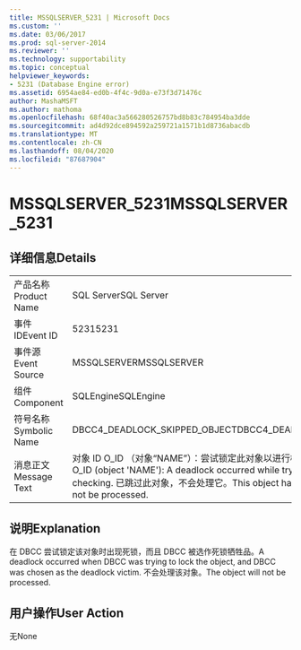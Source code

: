 ```yaml
---
title: MSSQLSERVER_5231 | Microsoft Docs
ms.custom: ''
ms.date: 03/06/2017
ms.prod: sql-server-2014
ms.reviewer: ''
ms.technology: supportability
ms.topic: conceptual
helpviewer_keywords:
- 5231 (Database Engine error)
ms.assetid: 6954ae84-ed0b-4f4c-9d0a-e73f3d71476c
author: MashaMSFT
ms.author: mathoma
ms.openlocfilehash: 68f40ac3a566280526757bd8b83c784954ba3dde
ms.sourcegitcommit: ad4d92dce894592a259721a1571b1d8736abacdb
ms.translationtype: MT
ms.contentlocale: zh-CN
ms.lasthandoff: 08/04/2020
ms.locfileid: "87687904"
---
```

# <a name="mssqlserver_5231"></a><span data-ttu-id="e8108-102">MSSQLSERVER_5231</span><span class="sxs-lookup"><span data-stu-id="e8108-102">MSSQLSERVER_5231</span></span>
    
## <a name="details"></a><span data-ttu-id="e8108-103">详细信息</span><span class="sxs-lookup"><span data-stu-id="e8108-103">Details</span></span>  
  
|||  
|-|-|  
|<span data-ttu-id="e8108-104">产品名称</span><span class="sxs-lookup"><span data-stu-id="e8108-104">Product Name</span></span>|<span data-ttu-id="e8108-105">SQL Server</span><span class="sxs-lookup"><span data-stu-id="e8108-105">SQL Server</span></span>|  
|<span data-ttu-id="e8108-106">事件 ID</span><span class="sxs-lookup"><span data-stu-id="e8108-106">Event ID</span></span>|<span data-ttu-id="e8108-107">5231</span><span class="sxs-lookup"><span data-stu-id="e8108-107">5231</span></span>|  
|<span data-ttu-id="e8108-108">事件源</span><span class="sxs-lookup"><span data-stu-id="e8108-108">Event Source</span></span>|<span data-ttu-id="e8108-109">MSSQLSERVER</span><span class="sxs-lookup"><span data-stu-id="e8108-109">MSSQLSERVER</span></span>|  
|<span data-ttu-id="e8108-110">组件</span><span class="sxs-lookup"><span data-stu-id="e8108-110">Component</span></span>|<span data-ttu-id="e8108-111">SQLEngine</span><span class="sxs-lookup"><span data-stu-id="e8108-111">SQLEngine</span></span>|  
|<span data-ttu-id="e8108-112">符号名称</span><span class="sxs-lookup"><span data-stu-id="e8108-112">Symbolic Name</span></span>|<span data-ttu-id="e8108-113">DBCC4_DEADLOCK_SKIPPED_OBJECT</span><span class="sxs-lookup"><span data-stu-id="e8108-113">DBCC4_DEADLOCK_SKIPPED_OBJECT</span></span>|  
|<span data-ttu-id="e8108-114">消息正文</span><span class="sxs-lookup"><span data-stu-id="e8108-114">Message Text</span></span>|<span data-ttu-id="e8108-115">对象 ID O_ID （对象“NAME”）：尝试锁定此对象以进行检查时出现死锁。</span><span class="sxs-lookup"><span data-stu-id="e8108-115">Object ID O_ID (object 'NAME'): A deadlock occurred while trying to lock this object for checking.</span></span> <span data-ttu-id="e8108-116">已跳过此对象，不会处理它。</span><span class="sxs-lookup"><span data-stu-id="e8108-116">This object has been skipped and will not be processed.</span></span>|  
  
## <a name="explanation"></a><span data-ttu-id="e8108-117">说明</span><span class="sxs-lookup"><span data-stu-id="e8108-117">Explanation</span></span>  
 <span data-ttu-id="e8108-118">在 DBCC 尝试锁定该对象时出现死锁，而且 DBCC 被选作死锁牺牲品。</span><span class="sxs-lookup"><span data-stu-id="e8108-118">A deadlock occurred when DBCC was trying to lock the object, and DBCC was chosen as the deadlock victim.</span></span> <span data-ttu-id="e8108-119">不会处理该对象。</span><span class="sxs-lookup"><span data-stu-id="e8108-119">The object will not be processed.</span></span>  
  
## <a name="user-action"></a><span data-ttu-id="e8108-120">用户操作</span><span class="sxs-lookup"><span data-stu-id="e8108-120">User Action</span></span>  
 <span data-ttu-id="e8108-121">无</span><span class="sxs-lookup"><span data-stu-id="e8108-121">None</span></span>  
  
  
